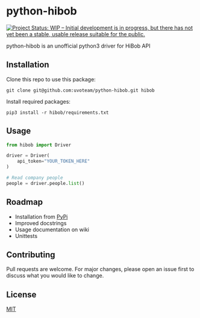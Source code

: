 # python-hibob

[![Project Status: WIP – Initial development is in progress, but there has not yet been a stable, usable release suitable for the public.](https://www.repostatus.org/badges/latest/wip.svg)](https://www.repostatus.org/#wip)

python-hibob is an unofficial python3 driver for HiBob API

## Installation

Clone this repo to use this package:

`git clone git@github.com:uvoteam/python-hibob.git hibob`

Install required packages:

`pip3 install -r hibob/requirements.txt`

## Usage

```python
from hibob import Driver

driver = Driver(
    api_token="YOUR_TOKEN_HERE"
)

# Read company people
people = driver.people.list()
```

## Roadmap

* Installation from [PyPi](https://pypi.org/)
* Improved docstrings
* Usage documentation on wiki
* Unittests

## Contributing
Pull requests are welcome. For major changes, please open an issue first to discuss what you would like to change.

## License
[MIT](LICENCE.md)
